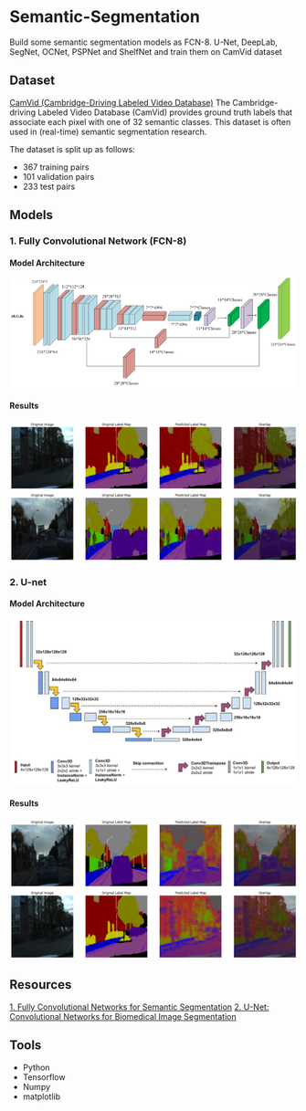 # Semantic-Segmentation
Build some semantic segmentation models as FCN-8. U-Net, DeepLab, SegNet, OCNet, PSPNet and ShelfNet and train them on CamVid dataset

## Dataset
[CamVid (Cambridge-Driving Labeled Video Database)](https://www.kaggle.com/datasets/carlolepelaars/camvid)
The Cambridge-driving Labeled Video Database (CamVid) provides ground truth labels that associate each pixel with one of 32 semantic classes. This dataset is often used in (real-time) semantic segmentation research.

The dataset is split up as follows:

- 367 training pairs
- 101 validation pairs
- 233 test pairs

## Models

### 1. Fully Convolutional Network (FCN-8)
#### Model Architecture
![FCN-8](images/FCN-8.jpg)
#### Results
![FCN-result1](images/fcn_result1.png)
![FCN-result2](images/fcn_result2.png)

### 2. U-net
#### Model Architecture
![Unet](images/unet.png)
#### Results
![Unet-result1](images/unet_result1.png)
![Unet-result2](images/unet_result2.png)


## Resources
[1. Fully Convolutional Networks for Semantic Segmentation](https://arxiv.org/abs/1605.06211v1)
[2. U-Net: Convolutional Networks for Biomedical Image Segmentation](https://arxiv.org/abs/1505.04597v1)


## Tools

- Python
- Tensorflow
- Numpy
- matplotlib